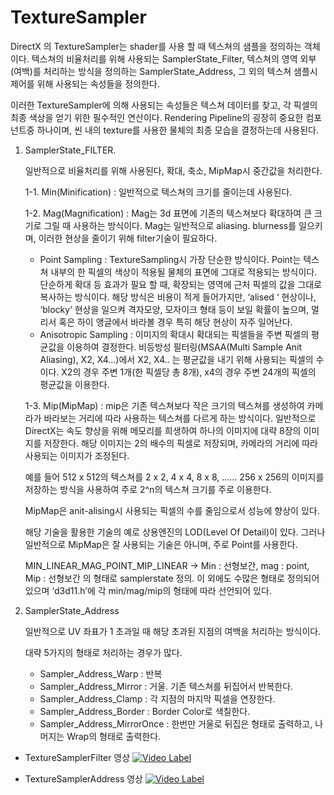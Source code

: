 # TextureSampler

DirectX 의  TextureSampler는 shader를 사용 할 때 텍스쳐의 샘플을 정의하는 객체이다. 텍스쳐의 비율처리를 위해 사용되는 SamplerState_Filter, 텍스쳐의 영역 외부(여백)를 처리하는 방식을 정의하는 SamplerState_Address, 그 외의 텍스쳐 샘플시 제어를 위해 사용되는 속성들을 정의한다.

이러한 TextureSampler에 의해 사용되는 속성들은 텍스쳐 데이터를 찾고, 각 픽셀의 최종 색상을 얻기 위한 필수적인 연산이다. Rendering Pipeline의 굉장히 중요한 컴포넌트중 하나이며, 씬 내의 texture를 사용한 물체의 최종 모습을 결정하는데 사용된다.

1. SamplerState_FILTER.
    
    일반적으로 비율처리를 위해 사용된다, 확대, 축소, MipMap시 중간값을 처리한다.
    
    1-1. Min(Minification) : 일반적으로 텍스쳐의 크기를 줄이는데 사용된다.
    
    1-2. Mag(Magnification) : Mag는 3d 표면에 기존의 텍스쳐보다 확대하여 큰 크기로 그릴 때 사용하는 방식이다. Mag는 일반적으로 aliasing. blurness를 일으키며, 이러한 현상을 줄이기 위해 filter기술이 필요하다.
    
    - Point Sampling : TextureSampling시 가장 단순한 방식이다. Point는 텍스쳐 내부의 한 픽셀의 색상이 적용될 물체의 표면에 그대로 적용되는 방식이다. 단순하게 확대 등 효과가 필요 할 때, 확장되는 영역에 근처 픽셀의 값을 그대로 복사하는 방식이다.  해당 방식은 비용이 적게 들어가지만, ‘alised ‘ 현상이나, ‘blocky’ 현상을 일으켜 격자모양, 모자이크 형태 등이 보일 확률이 높으며, 멀리서 혹은 하이 앵글에서 바라볼 경우 특히 해당 현상이 자주 일어난다.
    - Anisotropic Sampling : 이미지의 확대시 확대되는 픽셀들을 주변 픽셀의 평균값을 이용하여 결정한다. 비등방성 필터링(MSAA(Multi Sample Anit Aliasing), X2, X4…)에서 X2, X4.. 는 평균값을 내기 위해 사용되는 픽셀의 수이다. X2의 경우 주변 1개(한 픽셀당 총 8개), x4의 경우 주변 24개의 픽셀의 평균값을 이용한다.
    
    1-3. Mip(MipMap) :  mip은 기존 텍스쳐보다 작은 크기의 텍스쳐를 생성하여 카메라가 바라보는    거리에 따라 사용하는 텍스쳐를 다르게 하는 방식이다. 일반적으로 DirectX는 속도 향상을 위해 메모리를 희생하여 하나의 이미지에 대략 8장의 이미지를 저장한다. 해당 이미지는 2의 배수의 픽셀로 저장되며, 카메라의 거리에 따라 사용되는 이미지가 조정된다.
    
    예를 들어 512 x 512의 텍스쳐를 2 x 2, 4 x 4, 8 x 8, …… 256 x 256의 이미지를 저장하는 방식을 사용하여  주로 2^n의 텍스쳐 크기를 주로 이용한다. 
    
    MipMap은 anit-alising시 사용되는 픽셀의 수를 줄임으로서 성능에 향상이 있다.
    
    해당 기술을 활용한 기술의 예로 상용엔진의 LOD(Level Of Detail)이 있다. 그러나 일반적으로 MipMap은 잘 사용되는 기술은 아니며, 주로 Point를 사용한다.
    
    MIN_LINEAR_MAG_POINT_MIP_LINEAR → Min : 선형보간, mag : point, Mip : 선형보간 의 형태로 samplerstate 정의. 이 외에도 수많은 형태로 정의되어 있으며 ‘d3d11.h’에  각 min/mag/mip의 형태에 따라 선언되어 있다.
    
2. SamplerState_Address
    
    일반적으로 UV 좌표가 1 초과일 때 해당 초과된 지점의 여백을 처리하는 방식이다.
    
    대략 5가지의 형태로 처리하는 경우가 많다.
    
    - Sampler_Address_Warp : 반복
    - Sampler_Address_Mirror : 거울. 기존 텍스쳐를 뒤집어서 반복한다.
    - Sampler_Address_Clamp : 각 지점의 마지막 픽셀을 연장한다.
    - Sampler_Address_Border : Border Color로 색칠한다.
    - Sampler_Address_MirrorOnce : 한번만 거울로 뒤집은 형태로 출력하고, 나머지는 Wrap의 형태로 출력한다.

- TextureSamplerFilter 영상
[![Video Label](http://img.youtube.com/vi/Xg8V9tVoRjg/0.jpg)](https://youtu.be/Xg8V9tVoRjg)

- TextureSamplerAddress 영상
[![Video Label](http://img.youtube.com/vi/lQZepkxmUy8/0.jpg)](https://youtu.be/lQZepkxmUy8)

